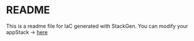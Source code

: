 # README
This is a readme file for IaC generated with StackGen.
You can modify your appStack -> [here](http://main.dev.stackgen.com/appstacks/c59508e7-cf3f-4761-ab1a-f9351bcb78f6)
